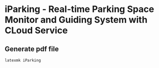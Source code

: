 # iParking - Real-time Parking Space Monitor and Guiding System with CLoud Service

## Generate pdf file
`latexmk iParking`

